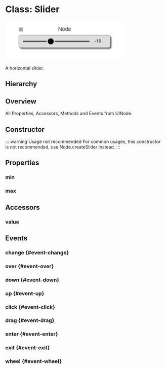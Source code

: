 # Class: Slider

<img class="zoomable" alt="Node-ui Slider example" src="/images/node-ui-h-slider-example.png" />

A horizontal slider.

## Hierarchy

<Hierarchy
  :extend="{name: 'UINode', link: '../classes/ui-node'}"
  :implement="[
    {name: 'Serializable', link: '../interfaces/serializable.html'}
  ]"
/>

## Overview

All Properties, Accessors, Methods and Events <Icon type="inherited" class="ml-0p5" /> from <Ref to="../classes/ui-node">UINode</Ref>.

<Overview :data="data" />

## Constructor

::: warning Usage not recommended
For common usages, this constructor is not recommended, use <Ref to="../classes/node#createslider">Node.createSlider</Ref> instead.
:::

<Method type="constructor">
  <template v-slot:signature>
    new Slider(<strong>node: </strong><em><Ref to="../classes/node">Node</Ref></em>,
    <strong>min: </strong><em>number</em>,
    <strong>max: </strong><em>number</em>,
    <strong>options: </strong><em><Ref to="../interfaces/slider-options">SliderOptions</Ref></em>):
    <em><Ref to="#class-slider">Slider</Ref></em>
  </template>
  <template v-slot:params>
    <Param name="node"><em><Ref to="../classes/node">Node</Ref></em></Param>
    <Param name="min">
      <em>number</em>
    </Param>
    <Param name="max">
      <em>number</em>
    </Param>
    <Param name="options">
      <em><Ref to="../interfaces/slider-options">SliderOptions</Ref></em>
  <template v-slot:default-value>

  ```js
    {
      height: node.style.rowHeight * 1.5
    }
  ```

  </template>
    </Param>
  </template>
</Method>

## Properties

### min

<Property type="property" name="min">
  <template v-slot:type>
    <em>number</em>
  </template>
</Property>

### max

<Property type="property" name="max">
  <template v-slot:type>
    <em>number</em>
  </template>
</Property>

## Accessors

### value

<Property type="accessor" name="value">
  <template v-slot:type>
    <em>number</em>
  </template>
</Property>

## Events

### change <Icon type="event" /> {#event-change}

<Event type="event">
  <template v-slot:desc>
    When <Ref to="#value">value</Ref> of this Slider changes.
  </template>
</Event>

### over <Icon type="event" /> {#event-over}

<Event type="event">
  <template v-slot:desc>
    When mouse over happens on this ui-node.
  </template>
</Event>

### down <Icon type="event" /> {#event-down}

<Event type="event">
  <template v-slot:desc>
    When touch down or mouse-left down occurs on this ui-node.
  </template>
</Event>


### up <Icon type="event" /> {#event-up}

<Event type="event">
  <template v-slot:desc>
    When touch up or mouse-left up happens on this ui-node.
  </template>
</Event>

### click <Icon type="event" /> {#event-click}

<Event type="event">
  <template v-slot:desc>
    When tap or mouse click happens on this ui-node.
  </template>
</Event>

### drag <Icon type="event" /> {#event-drag}

<Event type="event">
  <template v-slot:desc>
    When touch or mouse drag happens on this ui-node.
  </template>
</Event>

### enter <Icon type="event" /> {#event-enter}

<Event type="event">
  <template v-slot:desc>
    When mouse enter happens on this ui-node.
  </template>
</Event>

### exit <Icon type="event" /> {#event-exit}

<Event type="event">
  <template v-slot:desc>
    When mouse exit happens on this ui-node
  </template>
</Event>

### wheel <Icon type="event" /> {#event-wheel}

<Event type="event">
  <template v-slot:desc>
    When mouse scroll happens on this ui-node.
  </template>
</Event>

<script setup>
import data from '../../../../../reflections/api/classes/select.json';
</script>
